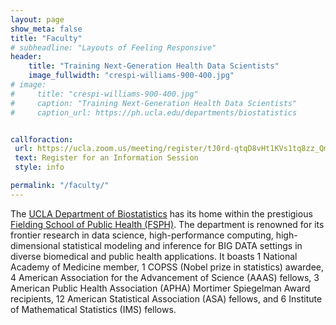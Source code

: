 ```yaml
---
layout: page
show_meta: false
title: "Faculty"
# subheadline: "Layouts of Feeling Responsive"
header:
    title: "Training Next-Generation Health Data Scientists"
    image_fullwidth: "crespi-williams-900-400.jpg"
# image: 
#     title: "crespi-williams-900-400.jpg"
#     caption: "Training Next-Generation Health Data Scientists"
#     caption_url: https://ph.ucla.edu/departments/biostatistics


callforaction:
 url: https://ucla.zoom.us/meeting/register/tJ0rd-qtqD8vHt1KVs1tq8zz_QmqnzW1xxy_
 text: Register for an Information Session
 style: info

permalink: "/faculty/"
---
```


The [UCLA Department of Biostatistics](https://ph.ucla.edu/departments/biostatistics) has its home within the prestigious [Fielding School of Public Health (FSPH)](https://ph.ucla.edu/). The department is renowned for its frontier research in data science, high-performance computing, high-dimensional statistical modeling and inference for BIG DATA settings in diverse biomedical and public health applications. It boasts 1 National Academy of Medicine member, 1 COPSS (Nobel prize in statistics) awardee, 4 American Association for the Advancement of Science (AAAS) fellows, 3 American Public Health Association (APHA) Mortimer Spiegelman Award recipients, 12 American Statistical Association (ASA) fellows, and 6 Institute of Mathematical Statistics (IMS) fellows.

<!--## MDSH Faculty-->

